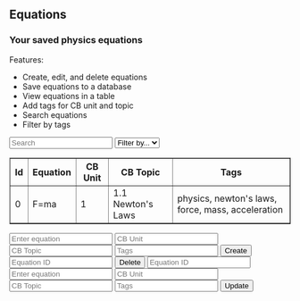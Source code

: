 ## Equations

<h3>Your saved physics equations</h3>

Features:
- Create, edit, and delete equations
- Save equations to a database
- View equations in a table
- Add tags for CB unit and topic
- Search equations
- Filter by tags

<!-- Create inputs for search and filter -->

<input id="search" placeholder="Search">
<select id="filter">
	<option>Filter by...</option>
	<option>Test tag</option>
</select>

<!-- Create table to display equations -->

<table id="equationsTable" border="1" style="border-collapse: collapse;">
		<tr>
				<th>Id</th>
				<th>Equation</th>
				<th>CB Unit</th>
				<th>CB Topic</th>
				<th>Tags</th>
		</tr>
		<tr>
				<td>0</td>
				<td>F=ma</td>
				<td>1</td>
				<td>1.1 Newton's Laws</td>
				<td>physics, newton's laws, force, mass, acceleration</td>
		</tr>
</table>

<!-- Create inputs for CRUD -->

<input id="equation" placeholder="Enter equation">
<input id="cbunit" placeholder="CB Unit">
<input id="cbtopic" placeholder="CB Topic">
<input id="tags" placeholder="Tags">
<button onclick="">Create</button>

<input id="deleteid" placeholder="Equation ID">
<button onclick="">Delete</button>

<input id="updateid" placeholder="Equation ID">
<input id="updateequation" placeholder="Enter equation">
<input id="updatecbunit" placeholder="CB Unit">
<input id="updatecbtopic" placeholder="CB Topic">
<input id="updatetags" placeholder="Tags">
<button onclick="">Update</button>
